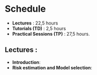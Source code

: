 # Schedule


* **Lectures** : 22,5 hours
* **Tutorials (TD)** : 2,5 hours
* **Practical Sessions (TP)** : 27,5 hours.  


## Lectures :
   - **Introduction**: 
   - **Risk estimation and Model selection**:
 
